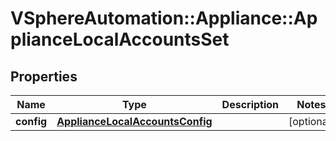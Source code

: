 # VSphereAutomation::Appliance::ApplianceLocalAccountsSet

## Properties
Name | Type | Description | Notes
------------ | ------------- | ------------- | -------------
**config** | [**ApplianceLocalAccountsConfig**](ApplianceLocalAccountsConfig.md) |  | [optional] 


